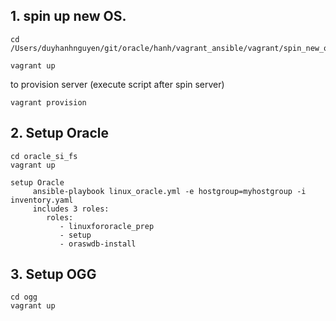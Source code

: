 
## 1. spin up new OS.

    cd /Users/duyhanhnguyen/git/oracle/hanh/vagrant_ansible/vagrant/spin_new_os
  
    vagrant up
  
to provision server (execute script after spin server)
  
    vagrant provision

## 2. Setup Oracle

    cd oracle_si_fs
    vagrant up 
    
    setup Oracle
         ansible-playbook linux_oracle.yml -e hostgroup=myhostgroup -i inventory.yaml
         includes 3 roles:
            roles:
               - linuxfororacle_prep
               - setup
               - oraswdb-install
    
    
## 3. Setup OGG

    cd ogg
    vagrant up 
  
